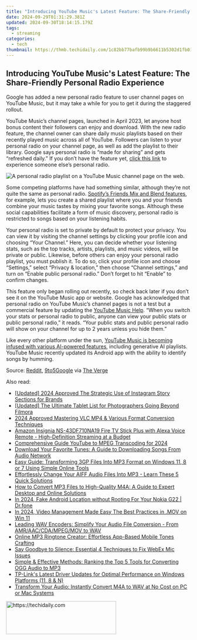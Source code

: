 ```yaml
---
title: "Introducing YouTube Music's Latest Feature: The Share-Friendly Personal Radio Experience"
date: 2024-09-29T01:31:29.381Z
updated: 2024-09-30T18:14:15.179Z
tags:
  - streaming
categories:
  - tech
thumbnail: https://thmb.techidaily.com/1c82bb77bafb99b9b6611b5302d1fb010d446c70d3f6bad7daef0045c02e4cb1.png
---
```


## Introducing YouTube Music's Latest Feature: The Share-Friendly Personal Radio Experience

Google has added a new personal radio feature to user channel pages on YouTube Music, but it may take a while for you to get it during the staggered rollout.

 YouTube Music’s channel pages, launched in April 2023, let anyone host bonus content their followers can enjoy and download. With the new radio feature, the channel owner can share daily music playlists based on their recently played music across all of YouTube. Followers can listen to your personal radio on your channel page, as well as add the playlist to their library. Google says personal radio is “made for sharing” and gets “refreshed daily.” If you don’t have the feature yet, [click this link](https://music.youtube.com/playlist?list=RDATjuUCkUtiIuMg8YU6hq04F-3k2w&playnext=1&si=XMIwDMlP72wTO3Rt) to experience someone else’s personal radio.

![A personal radio playlist on a YouTube Music channel page on the web.](https://static1.howtogeekimages.com/wordpress/wp-content/uploads/2024/08/youtube-music-personal-radio-playlsit-example.png) 

 Some competing platforms have had something similar, although they’re not quite the same as personal radio. [Spotify’s Friends Mix and Blend features](https://facebook-video-content.techidaily.com/new-in-2024-vimeo-profile-picture-constraints/), for example, lets you create a shared playlist where you and your friends combine your music tastes by mixing your favorite songs. Although these social capabilities facilitate a form of music discovery, personal radio is restricted to songs based on your listening habits.

 Your personal radio is set to private by default to protect your privacy. You can view it by visiting the channel settings by clicking your profile icon and choosing “Your Channel.” Here, you can decide whether your listening stats, such as the top tracks, artists, playlists, and music videos, will be private or public. Likewise, before others can enjoy your personal radio playlist, you must publish it. To do so, click your profile icon and choose “Settings,” select “Privacy & location,” then choose “Channel settings,” and turn on “Enable public personal radio.” Don’t forget to hit “Enable” to confirm changes.

 This feature only began rolling out recently, so check back later if you don’t see it on the YouTube Music app or website. Google has acknowledged that personal radio on YouTube Music’s channel pages is not a test but a commercial feature by updating the [YouTube Music Help](http://support.google.com/youtubemusic/answer/13407991). “When you switch your stats or personal radio to public, anyone can view your public stats or public personal radio,” it reads. “Your public stats and public personal radio will show on your channel for up to 2 years unless you hide them.”

 Like every other platform under the sun, [YouTube Music is becoming infused with various AI-powered features](https://instagram-clips.techidaily.com/new-2024-approved-expert-tag-analyzer-devices-for-popular-platforms-fbtwitterinsta/), including generative AI playlists. YouTube Music recently updated its Android app with the ability to identify songs by humming.

 Source: [Reddit](https://www.reddit.com/r/YoutubeMusic/comments/1enphjl/yt%5Fmusic%5Fis%5Fslowly%5Fadding%5Fsocial%5Ffeatures/), [9to5Google](https://9to5google.com/2024/08/10/youtube-music-personal-radio/) via [The Verge](https://www.theverge.com/2024/8/12/24218587/youtube-music-personal-radio-playlist-top-stats-profiles)

<ins class="adsbygoogle"
     style="display:block"
     data-ad-format="autorelaxed"
     data-ad-client="ca-pub-7571918770474297"
     data-ad-slot="1223367746"></ins>

<ins class="adsbygoogle"
     style="display:block"
     data-ad-client="ca-pub-7571918770474297"
     data-ad-slot="8358498916"
     data-ad-format="auto"
     data-full-width-responsive="true"></ins>

<span class="atpl-alsoreadstyle">Also read:</span>
<div><ul>
<li><a href="https://instagram-videos.techidaily.com/updated-2024-approved-the-strategic-use-of-instagram-story-sections-for-brands/"><u>[Updated] 2024 Approved The Strategic Use of Instagram Story Sections for Brands</u></a></li>
<li><a href="https://fox-links.techidaily.com/updated-the-ultimate-tablet-list-for-photographers-going-beyond-filmora/"><u>[Updated] The Ultimate Tablet List for Photographers Going Beyond Filmora</u></a></li>
<li><a href="https://fox-direct.techidaily.com/2024-approved-mastering-vlc-mp4-and-various-format-conversion-techniques/"><u>2024 Approved Mastering VLC MP4 & Various Format Conversion Techniques</u></a></li>
<li><a href="https://buynow-info.techidaily.com/amazon-insignia-ns-43df710na19-fire-tv-stick-plus-with-alexa-voice-remote-high-definition-streaming-at-a-budget/"><u>Amazon Insignia NS-43DF710NA19 Fire TV Stick Plus with Alexa Voice Remote - High-Definition Streaming at a Budget</u></a></li>
<li><a href="https://fox-helps.techidaily.com/comprehensive-guide-youtube-to-mpeg-transcoding-for-2024/"><u>Comprehensive Guide YouTube to MPEG Transcoding for 2024</u></a></li>
<li><a href="https://media-tips.techidaily.com/download-your-favorite-tunes-a-guide-to-downloading-songs-from-audio-network/"><u>Download Your Favorite Tunes: A Guide to Downloading Songs From Audio Network</u></a></li>
<li><a href="https://media-tips.techidaily.com/easy-guide-transforming-3gp-files-into-mp3-format-on-windows-11-8-or-7-using-simple-online-tools/"><u>Easy Guide: Transforming 3GP Files Into MP3 Format on Windows 11, 8 or 7 Using Simple Online Tools</u></a></li>
<li><a href="https://media-tips.techidaily.com/effortlessly-change-your-aiff-audio-files-into-mp3-learn-these-5-quick-solutions/"><u>Effortlessly Change Your AIFF Audio Files Into MP3 - Learn These 5 Quick Solutions</u></a></li>
<li><a href="https://media-tips.techidaily.com/how-to-convert-mp3-files-to-high-quality-m4a-a-guide-to-expert-desktop-and-online-solutions/"><u>How to Convert MP3 Files to High-Quality M4A: A Guide to Expert Desktop and Online Solutions</u></a></li>
<li><a href="https://android-location.techidaily.com/in-2024-fake-android-location-without-rooting-for-your-nokia-g22-drfone-by-drfone-virtual/"><u>In 2024, Fake Android Location without Rooting For Your Nokia G22 | Dr.fone</u></a></li>
<li><a href="https://desktop-recording.techidaily.com/in-2024-video-management-made-easy-the-best-practices-in-mov-on-win-11/"><u>In 2024, Video Management Made Easy The Best Practices in .MOV on Win 11</u></a></li>
<li><a href="https://media-tips.techidaily.com/leading-wav-encoders-simplify-your-audio-file-conversion-from-amraaccdampegmov-to-wav/"><u>Leading WAV Encoders: Simplify Your Audio File Conversion - From AMR/AAC/CDA/MPEG/MOV to WAV</u></a></li>
<li><a href="https://media-tips.techidaily.com/online-mp3-ringtone-creator-effortless-app-based-mobile-tones-crafting/"><u>Online MP3 Ringtone Creator: Effortless App-Based Mobile Tones Crafting</u></a></li>
<li><a href="https://sound-issues.techidaily.com/say-goodbye-to-silence-essential-4-techniques-to-fix-webex-mic-issues/"><u>Say Goodbye to Silence: Essential 4 Techniques to Fix WebEx Mic Issues</u></a></li>
<li><a href="https://media-tips.techidaily.com/simple-and-effective-methods-ranking-the-top-5-tools-for-converting-ogg-audio-to-mp3/"><u>Simple & Effective Methods: Ranking the Top 5 Tools for Converting OGG Audio to MP3</u></a></li>
<li><a href="https://driver-download.techidaily.com/tp-links-latest-driver-updates-for-optimal-performance-on-windows-platforms-11-8-and-n/"><u>TP-Link's Latest Driver Updates for Optimal Performance on Windows Platforms (11, 8 & N)</u></a></li>
<li><a href="https://media-tips.techidaily.com/transform-your-audio-instantly-convert-m4a-to-wav-at-no-cost-on-pc-or-mac-systems/"><u>Transform Your Audio: Instantly Convert M4A to WAV at No Cost on PC or Mac Systems</u></a></li>
</ul></div>

<!-- affiliate ads begin -->
<a href="https://aligracehair.sjv.io/c/5597632/2012429/19272" target="_top" id="2012429">
  <img src="//a.impactradius-go.com/display-ad/19272-2012429" border="0" alt="https://techidaily.com" width="300" height="90"/>
</a>
<img height="0" width="0" src="https://aligracehair.sjv.io/i/5597632/2012429/19272" style="position:absolute;visibility:hidden;" border="0" />
<!-- affiliate ads end -->

